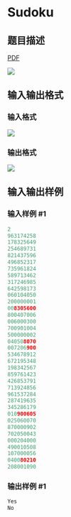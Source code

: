 # Sudoku

## 题目描述

[problemUrl]: https://uva.onlinejudge.org/index.php?option=com_onlinejudge&Itemid=8&category=242&page=show_problem&problem=3247

[PDF](https://uva.onlinejudge.org/external/120/p12095.pdf)

![](https://cdn.luogu.com.cn/upload/vjudge_pic/UVA12095/b248be133d585c0009ac4f20826c07be954f89d7.png)

## 输入输出格式

### 输入格式

![](https://cdn.luogu.com.cn/upload/vjudge_pic/UVA12095/f1d78260e83ef88ad2406492367d18f2e887ff23.png)

### 输出格式

![](https://cdn.luogu.com.cn/upload/vjudge_pic/UVA12095/a7ecf01be6b28f1d11fa1ad78432499989945456.png)

## 输入输出样例

### 输入样例 #1

```cpp
2
963174258
178325649
254689731
821437596
496852317
735961824
589713462
317246985
642598173
060104050
200000001
008305600
800407006
006000300
700901004
500000002
040508070
007206900
534678912
672195348
198342567
859761423
426853791
713924856
961537284
287419635
345286179
010900605
025060070
870000902
702050043
000204000
490010508
107000056
040080210
208001090
```


### 输出样例 #1

```cpp
Yes
No
```


